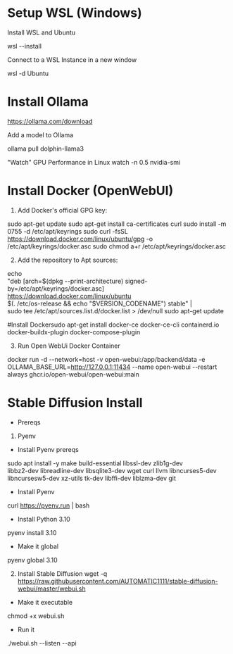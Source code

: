 # Setup WSL (Windows)
Install WSL and Ubuntu

wsl --install

Connect to a WSL Instance in a new window

wsl -d Ubuntu

# Install Ollama

https://ollama.com/download

Add a model to Ollama

ollama pull dolphin-llama3

 

"Watch" GPU Performance in Linux
watch -n 0.5 nvidia-smi

 

# Install Docker (OpenWebUI)

1. Add Docker's official GPG key:

sudo apt-get update
sudo apt-get install ca-certificates curl
sudo install -m 0755 -d /etc/apt/keyrings
sudo curl -fsSL https://download.docker.com/linux/ubuntu/gpg -o /etc/apt/keyrings/docker.asc
sudo chmod a+r /etc/apt/keyrings/docker.asc

2. Add the repository to Apt sources:

echo \
"deb [arch=$(dpkg --print-architecture) signed-by=/etc/apt/keyrings/docker.asc] https://download.docker.com/linux/ubuntu \
$(. /etc/os-release && echo "$VERSION_CODENAME") stable" | \
sudo tee /etc/apt/sources.list.d/docker.list > /dev/null
sudo apt-get update

#Install Dockersudo apt-get install docker-ce docker-ce-cli containerd.io docker-buildx-plugin docker-compose-plugin

3. Run Open WebUi Docker Container

docker run -d --network=host -v open-webui:/app/backend/data -e OLLAMA_BASE_URL=http://127.0.0.1:11434 --name open-webui --restart always ghcr.io/open-webui/open-webui:main

 

# Stable Diffusion Install

- Prereqs
1. Pyenv

- Install Pyenv prereqs

sudo apt install -y make build-essential libssl-dev zlib1g-dev \
libbz2-dev libreadline-dev libsqlite3-dev wget curl llvm libncurses5-dev \
libncursesw5-dev xz-utils tk-dev libffi-dev liblzma-dev git

- Install Pyenv

curl https://pyenv.run | bash

- Install Python 3.10

pyenv install 3.10

- Make it global

pyenv global 3.10

 

2. Install Stable Diffusion
wget -q https://raw.githubusercontent.com/AUTOMATIC1111/stable-diffusion-webui/master/webui.sh

- Make it executable

chmod +x webui.sh

- Run it

./webui.sh --listen --api
